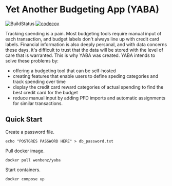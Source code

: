 # Yet Another Budgeting App (YABA)
![BuildStatus](https://img.shields.io/github/actions/workflow/status/wenbenz/yaba/build.yml)
[![codecov](https://codecov.io/gh/wenbenz/yaba/graph/badge.svg?token=SXZB119QHO)](https://codecov.io/gh/wenbenz/yaba)

Tracking spending is a pain. Most budgeting tools require manual input of each
transaction, and budget labels don't always line up with credit card labels.
Financial information is also deeply personal, and with data concerns these
days, it's difficult to trust that the data will be stored with the level of
care that is warranted. This is why YABA was created. YABA intends to solve
these problems by:
- offering a budgeting tool that can be self-hosted
- creating features that enable users to define speding categories and track
spending over time
- display the credit card reward categories of actual spending to find the best
credit card for the budget
- reduce manual input by adding PFD imports and automatic assignments for
similar transactions.

## Quick Start
Create a password file.
```shell
echo "POSTGRES PASSWORD HERE" > db_password.txt
```

Pull docker image.
```shell
docker pull wenbenz/yaba
```

Start containers.
```shell
docker compose up
```
